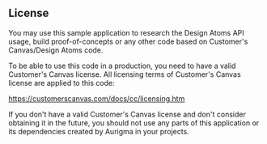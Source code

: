 ## License

You may use this sample application to research the Design Atoms API usage, build proof-of-concepts or any other code based on Customer's Canvas/Design Atoms code. 

To be able to use this code in a production, you need to have a valid Customer's Canvas license. All licensing terms of Customer's Canvas license are applied to this code: 

https://customerscanvas.com/docs/cc/licensing.htm

If you don't have a valid Customer's Canvas license and don't consider obtaining it in the future, you should not use any parts of this application or its dependencies created by Aurigma in your projects.
